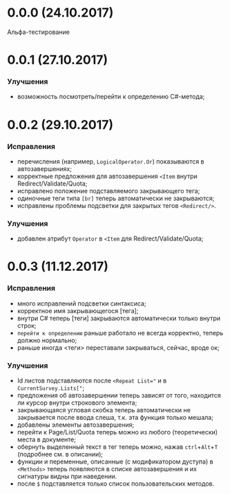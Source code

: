 # 0.0.0 (24.10.2017)

Альфа-тестирование


# 0.0.1 (27.10.2017)

### Улучшения

* возможность посмотреть/перейти к определению C#-метода;

# 0.0.2 (29.10.2017)

### Исправления

* перечисления (например, `LogicalOperator.Or`) показываются в автозавершениях;
* корректные предложения для автозавершения `<Item` внутри Redirect/Validate/Quota;
* исправлено положение подставляемого закрывающего тега;
* одиночные теги типа `[br]` теперь автоматически не закрываются;
* исправлены проблемы подсветки для закрытых тегов `<Redirect/>`.

### Улучшения

* добавлен атрибут `Operator` в `<Item` для Redirect/Validate/Quota;

# 0.0.3 (11.12.2017)

### Исправления

* много исправлений подсветки синтаксиса;
* корректное имя закрывающегося [тега];
* внутри C# теперь [теги] закрываются автоматически только внутри строк;
* `перейти к определению` раньше работало не всегда корректно, теперь должно нормально;
* раньше иногда <теги> переставали закрываться, сейчас, вроде ок;

### Улучшения

* Id листов подставляются после `<Repeat List="` и в `CurrentSurvey.Lists["`;
* предложения об автозавершении теперь зависят от того, находится ли курсор внутри строкового элемента;
* закрывающаяся угловая скобка теперь автоматически не закрывается после ввода слеша, т.к. эта функция только мешала;
* добавлены элементы автозавершения;
* перейти к Page/List/Quota теперь можно из любого (теоретически) места в документе;
* обернуть выделенный текст в тег теперь можно, нажав `ctrl`+`Alt`+`T` (подробнее см. в описании);
* функции и переменные, описанные (с модификатором дуступа) в `<Methods>` теперь появляются в списке автозавершения и их сигнатуры видны при наведении.
* после `$` подставляется только список пользовательских методов.